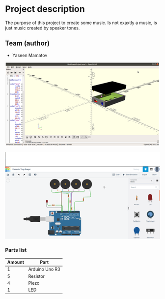 # Project description

The purpose of this project to create some music. Is not exaxtly a music, is just music
created by speaker tones. 



## Team (author)
* Yaseen Mamatov



![Image](https://github.com/kngg5/GraphicsFinalProject/blob/master/images/img7.png)

![Image](https://github.com/kngg5/GraphicsFinalProject/blob/master/images/img5.png)



### Parts list

| Amount | Part |
|--------|------|
|	1	 |Arduino Uno R3|
|	5	 |Resistor|
|	4	 |Piezo |
|	1	 |LED   |


